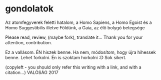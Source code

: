 # gondolatok
Az atomfegyverek feletti hatalom, a Homo Sapiens, a Homo Egoist és a Homo Suggestibilis illetve Földünk, a Gaia, az élő bolygó betegsége

Please read, review, (maybe fork), translate it...
Thank you for your attention, contribution.

Ez a vallásom. ÉN hiszek benne. Ha nem, módosítom, hogy újra hihessek benne.
Lehet forkolni. Én is szoktam horkolni :D
Sok sikert.

(copyleft - you should only refer this writing with a link, and with a citation...) VALÓSÁG 2017
